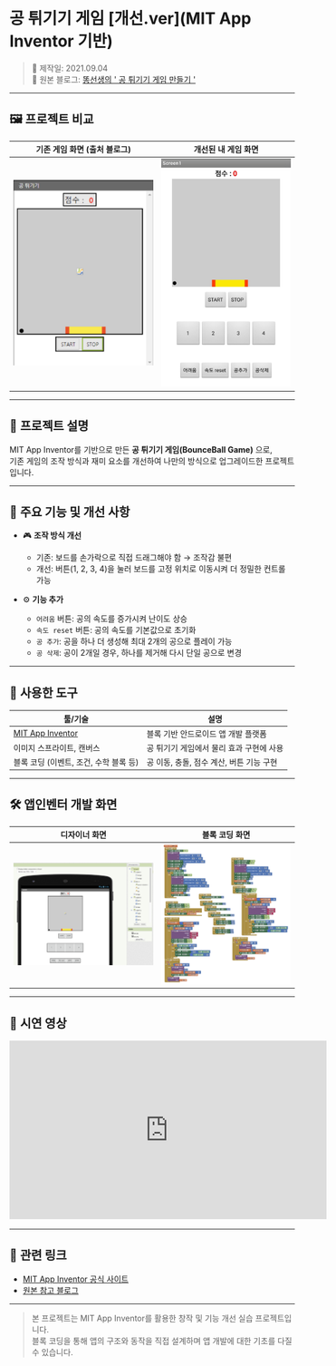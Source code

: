 # 공 튀기기 게임 [개선.ver](MIT App Inventor 기반)

> 📆 제작일: 2021.09.04  
> 📎 원본 블로그: [똥선생의 ' 공 튀기기 게임 만들기 '](https://kujung.tistory.com/104)

---

## 🖼 프로젝트 비교

| 기존 게임 화면 (출처 블로그) | 개선된 내 게임 화면 |
|:-----------------------------:|:----------------------:|
| ![](preview/original-game.png) | ![](preview/my-game.jpeg) |

---

## 🔧 프로젝트 설명

MIT App Inventor를 기반으로 만든 **공 튀기기 게임(BounceBall Game)** 으로,  
기존 게임의 조작 방식과 재미 요소를 개선하여 나만의 방식으로 업그레이드한 프로젝트입니다.

---

## 🚀 주요 기능 및 개선 사항

- 🎮 **조작 방식 개선**
  - 기존: 보드를 손가락으로 직접 드래그해야 함 → 조작감 불편
  - 개선: 버튼(1, 2, 3, 4)을 눌러 보드를 고정 위치로 이동시켜 더 정밀한 컨트롤 가능

- ⚙️ **기능 추가**
  - `어려움` 버튼: 공의 속도를 증가시켜 난이도 상승
  - `속도 reset` 버튼: 공의 속도를 기본값으로 초기화
  - `공 추가`: 공을 하나 더 생성해 최대 2개의 공으로 플레이 가능
  - `공 삭제`: 공이 2개일 경우, 하나를 제거해 다시 단일 공으로 변경

---

## 🧰 사용한 도구

| 툴/기술 | 설명 |
|--------|------|
| [MIT App Inventor](https://appinventor.mit.edu/) | 블록 기반 안드로이드 앱 개발 플랫폼 |
| 이미지 스프라이트, 캔버스 | 공 튀기기 게임에서 물리 효과 구현에 사용 |
| 블록 코딩 (이벤트, 조건, 수학 블록 등) | 공 이동, 충돌, 점수 계산, 버튼 기능 구현 |

---

## 🛠 앱인벤터 개발 화면

| 디자이너 화면 | 블록 코딩 화면 |
|:--------------:|:----------------:|
| ![](preview/designer-view.png) | ![](preview/blocks-view.png) |

---

## 🎥 시연 영상

<iframe width="560" height="315" src="https://www.youtube.com/embed/CbAu8zc7Wk0"  
title="공 튀기기 게임 시연" frameborder="0" allowfullscreen></iframe>

---

## 📎 관련 링크

- [MIT App Inventor 공식 사이트](https://appinventor.mit.edu/)
- [원본 참고 블로그](https://kujung.tistory.com/104)

---

> 본 프로젝트는 MIT App Inventor를 활용한 창작 및 기능 개선 실습 프로젝트입니다.  
> 블록 코딩을 통해 앱의 구조와 동작을 직접 설계하며 앱 개발에 대한 기초를 다질 수 있습니다.
